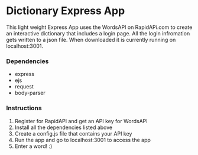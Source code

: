 # Dictionary Express App
This light weight Express App uses the WordsAPI on RapidAPi.com to create an interactive dictionary that includes a login page. All the login infromation gets written to a json file. When downloaded it is currently running on localhost:3001. 

### Dependencies
- express
- ejs
- request
- body-parser

### Instructions 
1. Register for RapidAPI and get an API key for WordsAPI
2. Install all the dependencies listed above 
3. Create a config.js file that contains your API key
4. Run the app and go to localhost:3001 to access the app
5. Enter a word! :) 